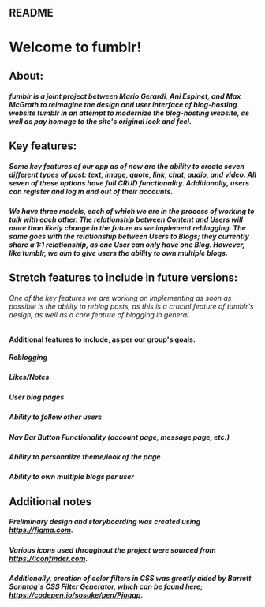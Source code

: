 ## README

# Welcome to fumblr!

## About:

##### fumblr is a joint project between Mario Gerardi, Ani Espinet, and Max McGrath to reimagine the design and user interface of blog-hosting website tumblr in an attempt to modernize the blog-hosting website, as well as pay homage to the site's original look and feel.

## Key features:

##### Some key features of our app as of now are the ability to create seven different types of post: text, image, quote, link, chat, audio, and video. All seven of these options have full CRUD functionality. Additionally, users can register and log in and out of their accounts.

##### We have three models, each of which we are in the process of working to talk with each other. The relationship between Content and Users will more than likely change in the future as we implement reblogging. The same goes with the relationship between Users to Blogs; they currently share a 1:1 relationship, as one User can only have one Blog. However, like tumblr, we aim to give users the ability to own multiple blogs.

## Stretch features to include in future versions:

###### One of the key features we are working on implementing as soon as possible is the ability to reblog posts, as this is a crucial feature of tumblr's design, as well as a core feature of blogging in general.

#### Additional features to include, as per our group's goals:

##### Reblogging
##### Likes/Notes
##### User blog pages
##### Ability to follow other users
##### Nav Bar Button Functionality (account page, message page, etc.)
##### Ability to personalize theme/look of the page
##### Ability to own multiple blogs per user

## Additional notes

##### Preliminary design and storyboarding was created using https://figma.com.

##### Various icons used throughout the project were sourced from https://iconfinder.com.

##### Additionally, creation of color filters in CSS was greatly aided by Barrett Sonntag's CSS Filter Generator, which can be found here; https://codepen.io/sosuke/pen/Pjoqqp.
